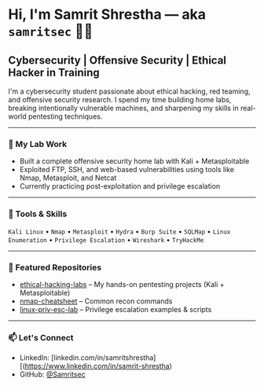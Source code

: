 # Hi, I'm Samrit Shrestha — aka `samritsec` 👨‍💻

## Cybersecurity | Offensive Security | Ethical Hacker in Training

I'm a cybersecurity student passionate about ethical hacking, red teaming, and offensive security research. I spend my time building home labs, breaking intentionally vulnerable machines, and sharpening my skills in real-world pentesting techniques.

---

### 🔧 My Lab Work
- Built a complete offensive security home lab with Kali + Metasploitable
- Exploited FTP, SSH, and web-based vulnerabilities using tools like Nmap, Metasploit, and Netcat
- Currently practicing post-exploitation and privilege escalation

---

### 🧰 Tools & Skills
`Kali Linux` • `Nmap` • `Metasploit` • `Hydra` • `Burp Suite` • `SQLMap` • `Linux Enumeration` • `Privilege Escalation` • `Wireshark` • `TryHackMe`

---

### 📂 Featured Repositories

- [ethical-hacking-labs](https://github.com/Samritsec/ethical-hacking-labs) – My hands-on pentesting projects (Kali + Metasploitable)
- [nmap-cheatsheet](https://github.com/Samritsec/nmap-cheatsheet) – Common recon commands
- [linux-priv-esc-lab](https://github.com/Samritsec/linux-priv-esc-lab) – Privilege escalation examples & scripts


---

### 📫 Let's Connect
- LinkedIn: [linkedin.com/in/samritshrestha][(https://www.linkedin.com/in/samrit-shrestha) 
- GitHub: [@Samritsec](https://github.com/Samritsec)
